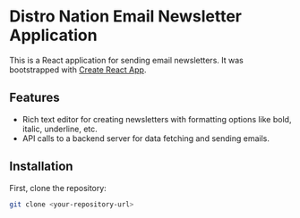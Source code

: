 # Distro Nation Email Newsletter Application

This is a React application for sending email newsletters. It was bootstrapped with [Create React App](https://github.com/facebook/create-react-app).

## Features

- Rich text editor for creating newsletters with formatting options like bold, italic, underline, etc.
- API calls to a backend server for data fetching and sending emails.

## Installation

First, clone the repository:

```bash
git clone <your-repository-url>